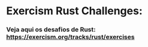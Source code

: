 # Exercism Rust Challenges:
### Veja aqui os desafios de Rust: https://exercism.org/tracks/rust/exercises